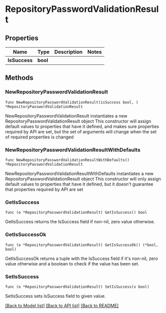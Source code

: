 # RepositoryPasswordValidationResult

## Properties

Name | Type | Description | Notes
------------ | ------------- | ------------- | -------------
**IsSuccess** | **bool** |  | 

## Methods

### NewRepositoryPasswordValidationResult

`func NewRepositoryPasswordValidationResult(isSuccess bool, ) *RepositoryPasswordValidationResult`

NewRepositoryPasswordValidationResult instantiates a new RepositoryPasswordValidationResult object
This constructor will assign default values to properties that have it defined,
and makes sure properties required by API are set, but the set of arguments
will change when the set of required properties is changed

### NewRepositoryPasswordValidationResultWithDefaults

`func NewRepositoryPasswordValidationResultWithDefaults() *RepositoryPasswordValidationResult`

NewRepositoryPasswordValidationResultWithDefaults instantiates a new RepositoryPasswordValidationResult object
This constructor will only assign default values to properties that have it defined,
but it doesn't guarantee that properties required by API are set

### GetIsSuccess

`func (o *RepositoryPasswordValidationResult) GetIsSuccess() bool`

GetIsSuccess returns the IsSuccess field if non-nil, zero value otherwise.

### GetIsSuccessOk

`func (o *RepositoryPasswordValidationResult) GetIsSuccessOk() (*bool, bool)`

GetIsSuccessOk returns a tuple with the IsSuccess field if it's non-nil, zero value otherwise
and a boolean to check if the value has been set.

### SetIsSuccess

`func (o *RepositoryPasswordValidationResult) SetIsSuccess(v bool)`

SetIsSuccess sets IsSuccess field to given value.



[[Back to Model list]](../README.md#documentation-for-models) [[Back to API list]](../README.md#documentation-for-api-endpoints) [[Back to README]](../README.md)


